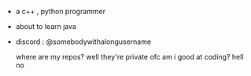 - a c++ , python programmer
- about to learn java
- discord : @somebodywithalongusername

  where are my repos?
   well they're private ofc
  am i good at coding?
   hell no

<!---
zackpandora/zackpandora is a ✨ special ✨ repository because its `README.md` (this file) appears on your GitHub profile.
You can click the Preview link to take a look at your changes.
--->
